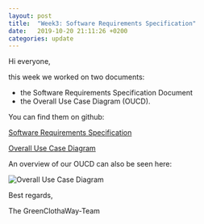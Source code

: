 ```yaml
---
layout: post
title:  "Week3: Software Requirements Specification"
date:   2019-10-20 21:11:26 +0200
categories: update
---
```


Hi everyone,

this week we worked on two documents:
- the Software Requirements Specification Document
- the Overall Use Case Diagram (OUCD).

You can find them on github:

[Software Requirements Specification](https://github.com/GreenClothaWay/Website/blob/master/SRS.md)

[Overall Use Case Diagram](https://github.com/GreenClothaWay/Website/blob/master/GCW_UML.png)

An overview of our OUCD can also be seen here:

![Overall Use Case Diagram](https://raw.githubusercontent.com/GreenClothaWay/Website/master/GCW_UML.png)

Best regards,

The GreenClothaWay-Team
